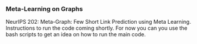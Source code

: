 ### Meta-Learning on Graphs ###
NeurIPS 202: Meta-Graph: Few Short Link Prediction using Meta Learning.
Instructions to run the code coming shortly. For now you can you use the bash scripts to get an idea on how to run the main code.

